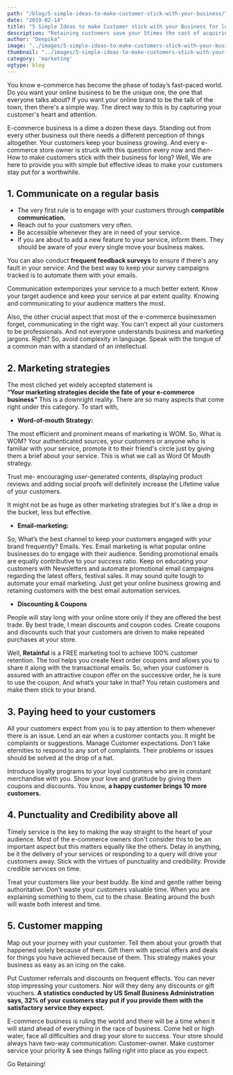 ```yaml
---
path: "/blog/5-simple-ideas-to-make-customer-stick-with-your-business/"
date: "2019-02-14"
title: "5 Simple Ideas to make Customer stick with your Business for long."
description: "Retaining customers save your 5times the cost of acquiring a new prospect. Customer Retainment is also what keeps your online business running on a longer perspective."
author: "Deepika"
image: "../images/5-simple-ideas-to-make-customers-stick-with-your-business-for-long.jpg"
thumbnail: "../images/5-simple-ideas-to-make-customers-stick-with-your-business-for-long.jpg"
category: 'marketing'
ogtype: blog
---
```


You know e-commerce has become the phase of today’s fast-paced world. Do you want your online business to be the unique one, the one that everyone talks about? If you want your online brand to be the talk of the town, then there's a simple way. The direct way to this is by capturing your customer's heart and attention.

E-commerce business is a dime a dozen these days. Standing out from every other business out there needs a different perception of things altogether. Your customers keep your business growing. And every e-commerce store owner is struck with this question every now and then- How to make customers stick with their business for long?
Well, We are here to provide you with simple but effective ideas to make your customers stay put for a worthwhile.

<toc></toc>

## 1. Communicate on a regular basis

* The very first rule is to engage with your customers through **compatible communication.** 
* Reach out to your customers very often. 
* Be accessible whenever they are in need of your service. 
* If you are about to add a new feature to your service, inform them. They should be aware of your every single move your business makes. 

You can also conduct **frequent feedback surveys** to ensure if there's any fault in your service. And the best way to keep your survey campaigns tracked is to <link-text url="https://www.campaignrabbit.com/how-automated-email-grow-online-business/"  target="_blank" rel="noopener">automate them with your emails.</link-text> 

Communication extemporizes your service to a much better extent. Know your target audience and keep your service at par extent quality. Knowing and communicating to your audience matters the most. 

Also, the other crucial aspect that most of the e-commerce businessmen forget, communicating in the right way. You can't expect all your customers to be professionals. And not everyone understands business and marketing jargons. Right?
So, avoid complexity in language. Speak with the tongue of a common man with a standard of an intellectual. 

## 2. Marketing strategies

The most cliched yet widely accepted statement is  
**“Your marketing strategies decide the fate of your e-commerce business”**
This is a downright reality. There are so many aspects that come right under this category. 
To start with,
* **Word-of-mouth Strategy:**

The most efficient and prominent means of marketing is WOM. 
So, What is WOM?
Your authenticated sources, your customers or anyone who is familiar with your service, promote it to their friend's circle just by giving them a brief about your service. This is what we call as Word Of Mouth strategy.  
    
Trust me- encouraging user-generated contents, displaying product reviews and adding <link-text url="https://www.flycart.org/blog/wordpress/social-proof-role-in-ecommerce-conversion" target="_blank" rel="noopener">social proofs</link-text> will definitely increase the Lifetime value of your customers.

It might not be as huge as other marketing strategies but it's like a drop in the bucket, less but effective.


* **Email-marketing:**

So, What’s the best channel to keep your customers engaged with your brand frequently?
Emails.
Yes. Email marketing is what popular online businesses do to engage with their audience. Sending promotional emails are equally contributive to your success ratio. Keep on educating your customers with Newsletters and automate promotional email campaigns regarding the latest offers, festival sales. It may sound quite tough to automate your email marketing. Just get your online business growing and retaining customers with the <link-text url="https://www.campaignrabbit.com/" target="_blank" rel="noopener">best email automation services.</link-text>

* **Discounting & Coupons**

People will stay long with your online store only if they are offered the best trade. By best trade, I mean discounts and coupon codes. Create coupons and discounts such that your customers are driven to make repeated purchases at your store.

Well, <link-text url="https://www.retainful.com/" target="_blank" rel="noopener">**Retainful**</link-text> is a FREE marketing tool to achieve 100% customer retention. The tool helps you <link-text url="https://www.retainful.com/blog/how-to-provide-next-order-coupon-in-woocommerce/" target="_blank" rel="noopener">create Next order coupons</link-text> and allows you to share it along with the transactional emails. So, when your customer is assured with an attractive coupon offer on the successive order, he is sure to use the coupon. And what’s your take in that? You retain customers and make them stick to your brand.

## 3. Paying heed to your customers
All your customers expect from you is to pay attention to them whenever there is an issue. Lend an ear when a customer contacts you. It might be complaints or suggestions. Manage Customer expectations. Don't take eternities to respond to any sort of complaints. Their problems or issues should be solved at the drop of a hat.

Introduce <link-text url="https://blog.hubspot.com/service/customer-loyalty" target="_blank" rel="noopener nofollow">loyalty programs to your loyal customers</link-text> who are in constant merchandise with you. Show your love and gratitude by giving them coupons and discounts. You know, **a happy customer brings 10 more customers.**

## 4. Punctuality and Credibility above all

Timely service is the key to making the way straight to the heart of your audience. Most of the e-commerce owners don't consider this to be an important aspect but this matters equally like the others. Delay in anything, be it the delivery of your services or responding to a query will drive your customers away. Stick with the virtues of punctuality and credibility. Provide credible services on time. 

Treat your customers like your best buddy. Be kind and gentle rather being authoritative. Don't waste your customers valuable time. When you are explaining something to them, cut to the chase. Beating around the bush will waste both interest and time.

## 5.  Customer mapping

Map out your journey with your customer. Tell them about your growth that happened solely because of them. Gift them with special offers and deals for things you have achieved because of them. This <link-text url="https://blog.hubspot.com/service/customer-journey-map" target="_blank" rel="noopener nofollow">strategy makes your business as easy as an icing on the cake.</link-text>

Put Customer referrals and discounts on frequent effects. You can never stop impressing your customers. Nor will they deny any discounts or gift vouchers. **A statistics conducted by US Small Business Administration says, 32% of your customers stay put if you provide them with the satisfactory service they expect.**

E-commerce business is ruling the world and there will be a time when it will stand ahead of everything in the race of business. Come hell or high water, face all difficulties and drag your store to success. Your store should always have two-way communication: Customer-owner. Make customer service your priority & see things falling right into place as you expect.

Go Retaining!
